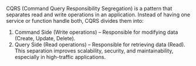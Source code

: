 CQRS (Command Query Responsibility Segregation) is a pattern that separates read and write operations in an application. Instead of having one service or function handle both, CQRS divides them into:

1. Command Side (Write operations) – Responsible for modifying data (Create, Update, Delete).
2. Query Side (Read operations) – Responsible for retrieving data (Read).
   This separation improves scalability, security, and maintainability, especially in high-traffic applications.